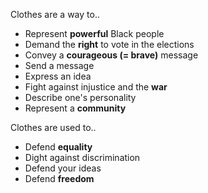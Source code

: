 Clothes are a way to..
- Represent **powerful** Black people
- Demand the **right** to vote in the elections
- Convey a **courageous (= brave)** message
- Send a message
- Express an idea
- Fight against injustice and the **war**
- Describe one's personality
- Represent a **community**

Clothes are used to..
- Defend **equality**
- Dight against discrimination
- Defend your ideas
- Defend **freedom**